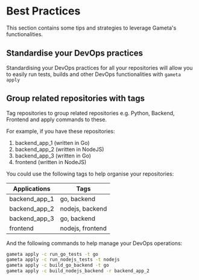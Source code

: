 # Best Practices

This section contains some tips and strategies to leverage Gameta's functionalities.

## Standardise your DevOps practices

Standardising your DevOps practices for all your repositories will allow you to easily 
run tests, builds and other DevOps functionalities with `gameta apply`

## Group related repositories with tags

Tag repositories to group related repositories e.g. Python, Backend, Frontend and 
apply commands to these. 

For example, if you have these repositories:

1. backend_app_1 (written in Go)
2. backend_app_2 (written in NodeJS)
2. backend_app_3 (written in Go)
3. frontend (written in NodeJS)

You could use the following tags to help organise your repositories:

| Applications  | Tags             |
| ------------- | ---------------- | 
| backend_app_1 | go, backend      |
| backend_app_2 | nodejs, backend  |
| backend_app_3 | go, backend      |
| frontend      | nodejs, frontend |

And the following commands to help manage your DevOps operations:

```bash
gameta apply -c run_go_tests -t go
gameta apply -c run_nodejs_tests -t nodejs
gameta apply -c build_go_backend -t go
gameta apply -c build_nodejs_backend -r backend_app_2
```

